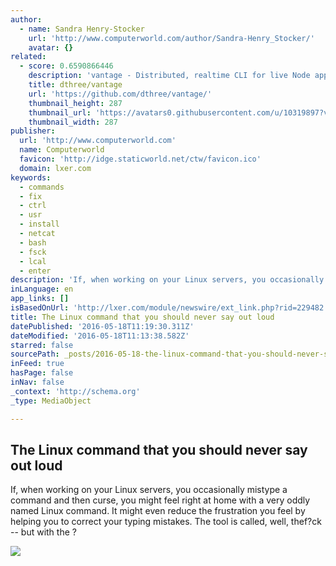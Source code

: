 ```yaml
---
author:
  - name: Sandra Henry-Stocker
    url: 'http://www.computerworld.com/author/Sandra-Henry_Stocker/'
    avatar: {}
related:
  - score: 0.6590866446
    description: 'vantage - Distributed, realtime CLI for live Node apps.'
    title: dthree/vantage
    url: 'https://github.com/dthree/vantage/'
    thumbnail_height: 287
    thumbnail_url: 'https://avatars0.githubusercontent.com/u/10319897?v=3&s=400'
    thumbnail_width: 287
publisher:
  url: 'http://www.computerworld.com'
  name: Computerworld
  favicon: 'http://idge.staticworld.net/ctw/favicon.ico'
  domain: lxer.com
keywords:
  - commands
  - fix
  - ctrl
  - usr
  - install
  - netcat
  - bash
  - fsck
  - lcal
  - enter
description: 'If, when working on your Linux servers, you occasionally mistype a command and then curse, you might feel right at home with a very oddly named Linux command. It might even reduce the frustration you feel by helping you to correct your typing mistakes. The tool is called, well, thef?ck -- but with the ?'
inLanguage: en
app_links: []
isBasedOnUrl: 'http://lxer.com/module/newswire/ext_link.php?rid=229482'
title: The Linux command that you should never say out loud
datePublished: '2016-05-18T11:19:30.311Z'
dateModified: '2016-05-18T11:13:38.582Z'
starred: false
sourcePath: _posts/2016-05-18-the-linux-command-that-you-should-never-say-out-loud.md
inFeed: true
hasPage: false
inNav: false
_context: 'http://schema.org'
_type: MediaObject

---
```

<article style=""><h1>The Linux command that you should never say out loud</h1><p>If, when working on your Linux servers, you occasionally mistype a command and then curse, you might feel right at home with a very oddly named Linux command. It might even reduce the frustration you feel by helping you to correct your typing mistakes. The tool is called, well, thef?ck -- but with the ?</p><img src="http://images.techhive.com/images/article/2016/05/angry-dead_cat-100660928-primary.idge.jpg" /></article>